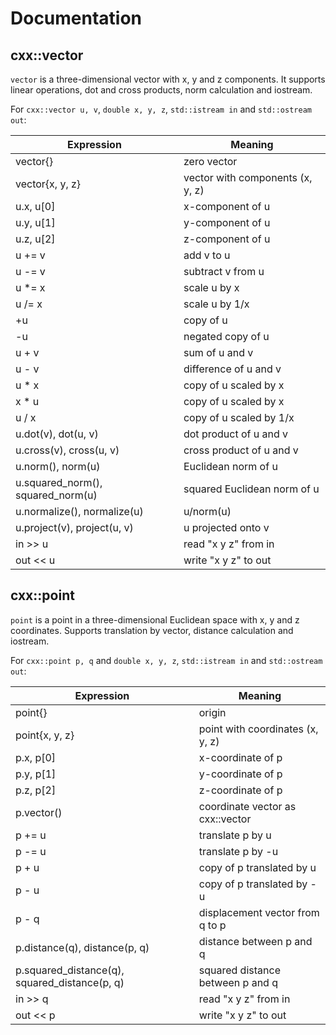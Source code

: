 # Documentation

## cxx::vector

`vector` is a three-dimensional vector with x, y and z components. It supports
linear operations, dot and cross products, norm calculation and iostream.

For `cxx::vector u, v`, `double x, y, z`, `std::istream in` and
`std::ostream out`:

| Expression                          | Meaning                           |
| ----------------------------------- | --------------------------------- |
| vector{}                            | zero vector                       |
| vector{x, y, z}                     | vector with components (x, y, z)  |
| u.x, u[0]                           | x-component of u                  |
| u.y, u[1]                           | y-component of u                  |
| u.z, u[2]                           | z-component of u                  |
| u += v                              | add v to u                        |
| u -= v                              | subtract v from u                 |
| u \*= x                             | scale u by x                      |
| u /= x                              | scale u by 1/x                    |
| +u                                  | copy of u                         |
| -u                                  | negated copy of u                 |
| u + v                               | sum of u and v                    |
| u - v                               | difference of u and v             |
| u \* x                              | copy of u scaled by x             |
| x \* u                              | copy of u scaled by x             |
| u / x                               | copy of u scaled by 1/x           |
| u.dot(v), dot(u, v)                 | dot product of u and v            |
| u.cross(v), cross(u, v)             | cross product of u and v          |
| u.norm(), norm(u)                   | Euclidean norm of u               |
| u.squared\_norm(), squared\_norm(u) | squared Euclidean norm of u       |
| u.normalize(), normalize(u)         | u/norm(u)                         |
| u.project(v), project(u, v)         | u projected onto v                |
| in >> u                             | read "x y z" from in              |
| out << u                            | write "x y z" to out              |

## cxx::point

`point` is a point in a three-dimensional Euclidean space with x, y and z
coordinates. Supports translation by vector, distance calculation and iostream.

For `cxx::point p, q` and `double x, y, z`, `std::istream in` and
`std::ostream out`:

| Expression                                      | Meaning                          |
| ----------------------------------------------- | -------------------------------- |
| point{}                                         | origin                           |
| point{x, y, z}                                  | point with coordinates (x, y, z) |
| p.x, p[0]                                       | x-coordinate of p                |
| p.y, p[1]                                       | y-coordinate of p                |
| p.z, p[2]                                       | z-coordinate of p                |
| p.vector()                                      | coordinate vector as cxx::vector |
| p += u                                          | translate p by u                 |
| p -= u                                          | translate p by -u                |
| p + u                                           | copy of p translated by u        |
| p - u                                           | copy of p translated by -u       |
| p - q                                           | displacement vector from q to p  |
| p.distance(q), distance(p, q)                   | distance between p and q         |
| p.squared\_distance(q), squared\_distance(p, q) | squared distance between p and q |
| in >> q                                         | read "x y z" from in             |
| out << p                                        | write "x y z" to out             |
